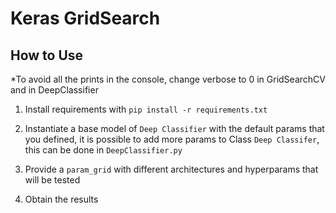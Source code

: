 # Keras GridSearch


## How to Use

*To avoid all the prints in the console, change verbose to 0 in GridSearchCV and in DeepClassifier

1) Install requirements with `pip install -r requirements.txt`

2) Instantiate a base model of `Deep Classifier` with the default params that you defined, it is possible to add more params to Class `Deep Classifer`, this can be done in `DeepClassifier.py`

3) Provide a `param_grid` with different architectures and hyperparams that will be tested

4) Obtain the results
